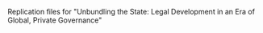 Replication files for "Unbundling the State: Legal Development in an Era of Global, Private Governance"
